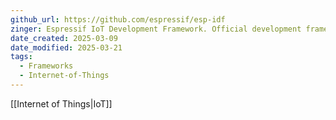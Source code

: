 ```yaml
---
github_url: https://github.com/espressif/esp-idf
zinger: Espressif IoT Development Framework. Official development framework for Espressif SoCs.
date_created: 2025-03-09
date_modified: 2025-03-21
tags:
  - Frameworks
  - Internet-of-Things
---
```

[[Internet of Things|IoT]]
